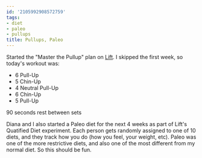 ```yaml
---
id: '2105992908572759'
tags:
- diet
- paleo
- pullups
title: Pullups, Paleo
---
```


Started the "Master the Pullup" plan on [Lift](https://lift.do). I skipped the first week, so today's workout was:

- 6 Pull-Up
- 5 Chin-Up
- 4 Neutral Pull-Up
- 6 Chin-Up
- 5 Pull-Up

90 seconds rest between sets

Diana and I also started a Paleo diet for the next 4 weeks as part of Lift's Quatified Diet experiment. Each person gets randomly assigned to one of 10 diets, and they track how you do (how you feel, your weight, etc). Paleo was one of the more restrictive diets, and also one of the most different from my normal diet. So this should be fun.
